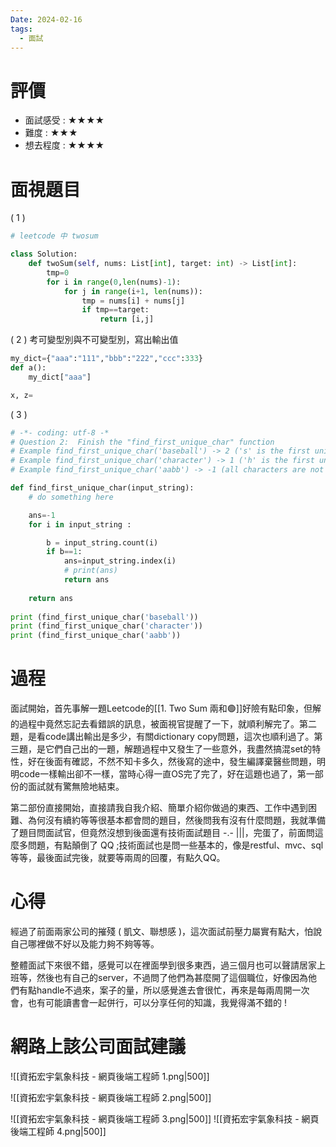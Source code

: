 ```yaml
---
Date: 2024-02-16
tags:
  - 面試
---
```

# 評價
* 面試感受 : ★★★★
* 難度 : ★★★
* 想去程度 : ★★★★
# 面視題目
( 1 )
```python
# leetcode 中 twosum

class Solution:
    def twoSum(self, nums: List[int], target: int) -> List[int]:
        tmp=0
        for i in range(0,len(nums)-1):
            for j in range(i+1, len(nums)):
                tmp = nums[i] + nums[j]
                if tmp==target:
                    return [i,j]

```

( 2 ) 考可變型別與不可變型別，寫出輸出值
```python
my_dict={"aaa":"111","bbb":"222","ccc":333}
def a():
	my_dict["aaa"]

x, z=
```

( 3 )
```python
# -*- coding: utf-8 -*
# Question 2:  Finish the "find_first_unique_char" function
# Example find_first_unique_char('baseball') -> 2 ('s' is the first unique character)
# Example find_first_unique_char('character') -> 1 ('h' is the first unique character)
# Example find_first_unique_char('aabb') -> -1 (all characters are not unique)

def find_first_unique_char(input_string):
    # do something here

    ans=-1
    for i in input_string :

        b = input_string.count(i)
        if b==1:
            ans=input_string.index(i)
            # print(ans)
            return ans
             
    return ans
    
print (find_first_unique_char('baseball'))
print (find_first_unique_char('character'))
print (find_first_unique_char('aabb'))
```

# 過程
面試開始，首先事解一題Leetcode的[[1. Two Sum 兩和🟢]]好險有點印象，但解的過程中竟然忘記去看錯誤的訊息，被面視官提醒了一下，就順利解完了。第二題，是看code講出輸出是多少，有關dictionary copy問題，這次也順利過了。第三題，是它們自己出的一題，解題過程中又發生了一些意外，我盡然搞混set的特性，好在後面有確認，不然不知卡多久，然後寫的途中，發生編譯棄醫些問題，明明code一樣輸出卻不一樣，當時心得一直OS完了完了，好在這題也過了，第一部份的面試就有驚無險地結束。

第二部份直接開始，直接請我自我介紹、簡單介紹你做過的東西、工作中遇到困難、為何沒有續約等等很基本都會問的題目，然後問我有沒有什麼問題，我就準備了題目問面試官，但竟然沒想到後面還有技術面試題目 -.- |||，完蛋了，前面問這麼多問題，有點顛倒了 QQ ;技術面試也是問一些基本的，像是restful、mvc、sql 等等，最後面試完後，就要等兩周的回覆，有點久QQ。
# 心得
經過了前面兩家公司的摧殘 ( 凱文、聯想感 )，這次面試前壓力屬實有點大，怕說自己哪裡做不好以及能力夠不夠等等。

整體面試下來很不錯，感覺可以在裡面學到很多東西，過三個月也可以聲請居家上班等，然後也有自己的server，不過問了他們為甚麼開了這個職位，好像因為他們有點handle不過來，案子的量，所以感覺進去會很忙，再來是每兩周開一次會，也有可能讀書會一起併行，可以分享任何的知識，我覺得滿不錯的 ! 
# 網路上該公司面試建議
![[資拓宏宇氣象科技 - 網頁後端工程師 1.png|500]]

![[資拓宏宇氣象科技 - 網頁後端工程師 2.png|500]]

![[資拓宏宇氣象科技 - 網頁後端工程師 3.png|500]]
![[資拓宏宇氣象科技 - 網頁後端工程師 4.png|500]]